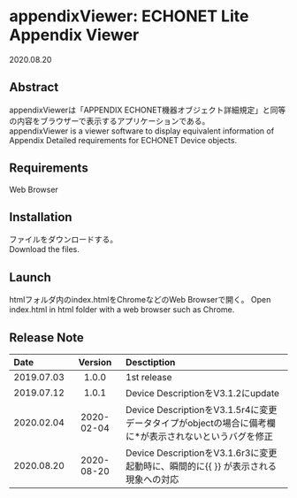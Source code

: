 # appendixViewer: ECHONET Lite Appendix Viewer

2020.08.20    

## Abstract
appendixViewerは「APPENDIX ECHONET機器オブジェクト詳細規定」と同等の内容をブラウザーで表示するアプリケーションである。  
appendixViewer is a viewer software to display equivalent information of Appendix Detailed requirements for ECHONET Device objects.

## Requirements
Web Browser  

## Installation
ファイルをダウンロードする。  
Download the files.

## Launch
htmlフォルダ内のindex.htmlをChromeなどのWeb Browserで開く。
Open index.html in html folder with a web browser such as Chrome.

## Release Note
Date      |Version |Desctiption
:---------|:------:|:-----------
2019.07.03|1.0.0   | 1st release
2019.07.12|1.0.1   | Device DescriptionをV3.1.2にupdate
2020.02.04|2020-02-04| Device DescriptionをV3.1.5r4に変更<br>データタイプがobjectの場合に備考欄に*が表示されないというバグを修正
2020.08.20|2020-08-20| Device DescriptionをV3.1.6r3に変更<br>起動時に、瞬間的に{{ }} が表示される現象への対応

 